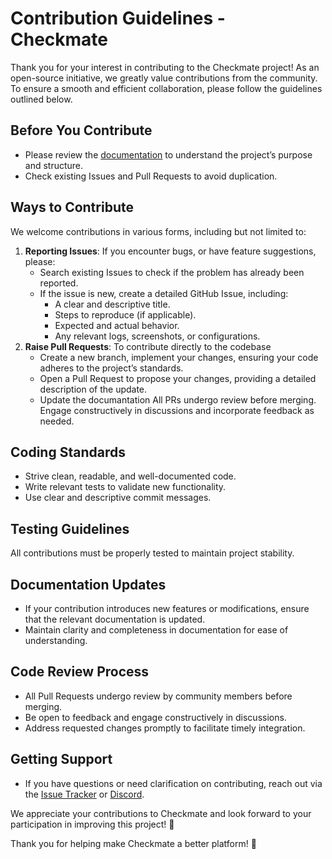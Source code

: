 # Contribution Guidelines - Checkmate

Thank you for your interest in contributing to the Checkmate project! As an open-source initiative, we greatly value contributions from the community. To ensure a smooth and efficient collaboration, please follow the guidelines outlined below.

## Before You Contribute

- Please review the [documentation](https://checkmate.dreamsportslabs.com/project/introduction/) to understand the project’s purpose and structure.
- Check existing Issues and Pull Requests to avoid duplication.

## Ways to Contribute

We welcome contributions in various forms, including but not limited to:

1. **Reporting Issues**: If you encounter bugs, or have feature suggestions, please:
   - Search existing Issues to check if the problem has already been reported.
   - If the issue is new, create a detailed GitHub Issue, including:
     - A clear and descriptive title.
     - Steps to reproduce (if applicable).
     - Expected and actual behavior.
     - Any relevant logs, screenshots, or configurations.
2. **Raise Pull Requests**: To contribute directly to the codebase
   - Create a new branch, implement your changes, ensuring your code adheres to the project’s standards.
   - Open a Pull Request to propose your changes, providing a detailed description of the update.
   - Update the documantation
     All PRs undergo review before merging. Engage constructively in discussions and incorporate feedback as needed.

## Coding Standards

- Strive clean, readable, and well-documented code.
- Write relevant tests to validate new functionality.
- Use clear and descriptive commit messages.

## Testing Guidelines

All contributions must be properly tested to maintain project stability.

## Documentation Updates

- If your contribution introduces new features or modifications, ensure that the relevant documentation is updated.
- Maintain clarity and completeness in documentation for ease of understanding.

## Code Review Process

- All Pull Requests undergo review by community members before merging.
- Be open to feedback and engage constructively in discussions.
- Address requested changes promptly to facilitate timely integration.

## Getting Support

- If you have questions or need clarification on contributing, reach out via the [Issue Tracker](https://github.com/dream-sports-labs/checkmate/issues) or [Discord](https://discord.gg/wBQXeYAKNc).

We appreciate your contributions to Checkmate and look forward to your participation in improving this project! 🚀

Thank you for helping make Checkmate a better platform! 🎉
